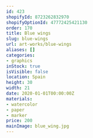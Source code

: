 ```yaml
---
id: 423
shopifyId: 8723262832970
shopifyOptionId: 47772425421130
order: 170
title: Blue wings
slug: blue-wings
url: art-works/blue-wings
aliases: []
categories:
- graphics
inStock: true
isVisible: false
location: Spain
height: 30
width: 21
date: 2020-01-01T00:00:00Z
materials:
- watercolor
- paper
- marker
price: 200
mainImage: blue_wing.jpg
---
```

